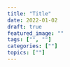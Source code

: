 ```yaml
---
title: "Title"
date: 2022-01-02
draft: true
featured_image: ""
tags: ["", ""]
categories: [""]
topics: [""]
---
```


